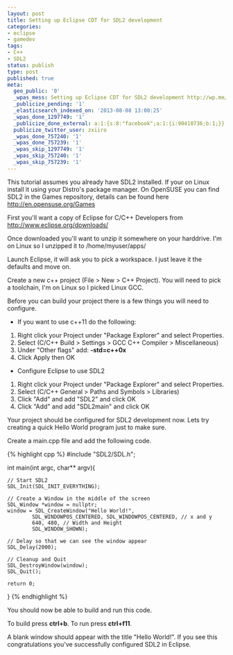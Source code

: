 ```yaml
---
layout: post
title: Setting up Eclipse CDT for SDL2 development
categories:
- eclipse
- gamedev
tags:
- C++
- SDL2
status: publish
type: post
published: true
meta:
  geo_public: '0'
  _wpas_mess: Setting up Eclipse CDT for SDL2 development http://wp.me/p2qXd0-1F
  _publicize_pending: '1'
  _elasticsearch_indexed_on: '2013-08-08 13:00:25'
  _wpas_done_1297749: '1'
  _publicize_done_external: a:1:{s:8:"facebook";a:1:{i:90410736;b:1;}}
  publicize_twitter_user: zxiiro
  _wpas_done_757240: '1'
  _wpas_done_757239: '1'
  _wpas_skip_1297749: '1'
  _wpas_skip_757240: '1'
  _wpas_skip_757239: '1'
---
```

This tutorial assumes you already have SDL2 installed. If your on Linux install it using your Distro's package manager. On OpenSUSE you can find SDL2 in the Games repository, details can be found here http://en.opensuse.org/Games

First you'll want a copy of Eclipse for C/C++ Developers from http://www.eclipse.org/downloads/

Once downloaded you'll want to unzip it somewhere on your harddrive. I'm on Linux so I unzipped it to /home/myuser/apps/

Launch Eclipse, it will ask you to pick a workspace. I just leave it the defaults and move on.

Create a new c++ project (File &gt; New &gt; C++ Project). You will need to pick a toolchain, I'm on Linux so I picked Linux GCC.

Before you can build your project there is a few things you will need to configure.

- If you want to use c++11 do the following:

1. Right click your Project under "Package Explorer" and select Properties.
2. Select (C/C++ Build &gt; Settings &gt; GCC C++ Compiler &gt; Miscellaneous)
3. Under "Other flags" add: <strong>-std=c++0x</strong>
4. Click Apply then OK

- Configure Eclipse to use SDL2

1. Right click your Project under "Package Explorer" and select Properties.
2. Select (C/C++ General &gt; Paths and Symbols &gt; Libraries)
3. Click "Add" and add "SDL2" and click OK
4. Click "Add" and add "SDL2main" and click OK

Your project should be configured for SDL2 development now. Lets try creating a quick Hello World program just to make sure.

Create a main.cpp file and add the following code.

{% highlight cpp %}
#include "SDL2/SDL.h";

int main(int argc, char** argv){

    // Start SDL2
    SDL_Init(SDL_INIT_EVERYTHING);

    // Create a Window in the middle of the screen
    SDL_Window *window = nullptr;
	window = SDL_CreateWindow("Hello World!",
			SDL_WINDOWPOS_CENTERED, SDL_WINDOWPOS_CENTERED, // x and y
			640, 480, // Width and Height
			SDL_WINDOW_SHOWN);

    // Delay so that we can see the window appear
    SDL_Delay(2000);

    // Cleanup and Quit
    SDL_DestroyWindow(window);
    SDL_Quit();

    return 0;
}
{% endhighlight %}

You should now be able to build and run this code.

To build press <strong>ctrl+b</strong>.
To run press <strong>ctrl+f11</strong>.

A blank window should appear with the title "Hello World!". If you see this congratulations you've successfully configured SDL2 in Eclipse.

